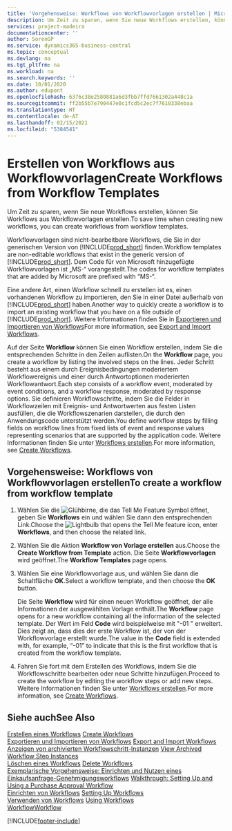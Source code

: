 ```yaml
---
title: 'Vorgehensweise: Workflows von Workflowvorlagen erstellen | Microsoft Docs'
description: Um Zeit zu sparen, wenn Sie neue Workflows erstellen, können Sie Workflows aus Workflowvorlagen erstellen.
services: project-madeira
documentationcenter: ''
author: SorenGP
ms.service: dynamics365-business-central
ms.topic: conceptual
ms.devlang: na
ms.tgt_pltfrm: na
ms.workload: na
ms.search.keywords: ''
ms.date: 10/01/2020
ms.author: edupont
ms.openlocfilehash: 6376c38e2580881a6d3fbb7ffd7661302a448c1a
ms.sourcegitcommit: ff2b55b7e790447e0c1fcd5c2ec7f7610338ebaa
ms.translationtype: HT
ms.contentlocale: de-AT
ms.lasthandoff: 02/15/2021
ms.locfileid: "5384541"
---
```

# <a name="create-workflows-from-workflow-templates"></a><span data-ttu-id="99a6a-103">Erstellen von Workflows aus Workflowvorlagen</span><span class="sxs-lookup"><span data-stu-id="99a6a-103">Create Workflows from Workflow Templates</span></span>
<span data-ttu-id="99a6a-104">Um Zeit zu sparen, wenn Sie neue Workflows erstellen, können Sie Workflows aus Workflowvorlagen erstellen.</span><span class="sxs-lookup"><span data-stu-id="99a6a-104">To save time when creating new workflows, you can create workflows from workflow templates.</span></span>  

 <span data-ttu-id="99a6a-105">Workflowvorlagen sind nicht-bearbeitbare Workflows, die Sie in der generischen Version von [!INCLUDE[prod_short](includes/prod_short.md)] finden.</span><span class="sxs-lookup"><span data-stu-id="99a6a-105">Workflow templates are non-editable workflows that exist in the generic version of [!INCLUDE[prod_short](includes/prod_short.md)].</span></span> <span data-ttu-id="99a6a-106">Dem Code für von Microsoft hinzugefügte Workflowvorlagen ist „MS-“ vorangestellt.</span><span class="sxs-lookup"><span data-stu-id="99a6a-106">The codes for workflow templates that are added by Microsoft are prefixed with “MS-“.</span></span>  

 <span data-ttu-id="99a6a-107">Eine andere Art, einen Workflow schnell zu erstellen ist es, einen vorhandenen Workflow zu importieren, den Sie in einer Datei außerhalb von [!INCLUDE[prod_short](includes/prod_short.md)] haben.</span><span class="sxs-lookup"><span data-stu-id="99a6a-107">Another way to quickly create a workflow is to import an existing workflow that you have on a file outside of [!INCLUDE[prod_short](includes/prod_short.md)].</span></span> <span data-ttu-id="99a6a-108">Weitere Informationen finden Sie in [Exportieren und Importieren von Workflows](across-how-to-export-and-import-workflows.md)</span><span class="sxs-lookup"><span data-stu-id="99a6a-108">For more information, see [Export and Import Workflows](across-how-to-export-and-import-workflows.md).</span></span>  

<span data-ttu-id="99a6a-109">Auf der Seite **Workflow** können Sie einen Workflow erstellen, indem Sie die entsprechenden Schritte in den Zeilen auflisten.</span><span class="sxs-lookup"><span data-stu-id="99a6a-109">On the **Workflow** page, you create a workflow by listing the involved steps on the lines.</span></span> <span data-ttu-id="99a6a-110">Jeder Schritt besteht aus einem durch Ereignisbedingungen moderiertem Workflowereignis und einer durch Antwortoptionen moderierten Workflowantwort.</span><span class="sxs-lookup"><span data-stu-id="99a6a-110">Each step consists of a workflow event, moderated by event conditions, and a workflow response, moderated by response options.</span></span> <span data-ttu-id="99a6a-111">Sie definieren Workflowschritte, indem Sie die Felder in Workflowzeilen mit Ereignis- und Antwortwerten aus festen Listen ausfüllen, die die Workflowszenarien darstellen, die durch den Anwendungscode unterstützt werden.</span><span class="sxs-lookup"><span data-stu-id="99a6a-111">You define workflow steps by filling fields on workflow lines from fixed lists of event and response values representing scenarios that are supported by the application code.</span></span> <span data-ttu-id="99a6a-112">Weitere Informationen finden Sie unter [Workflows erstellen](across-how-to-create-workflows.md).</span><span class="sxs-lookup"><span data-stu-id="99a6a-112">For more information, see [Create Workflows](across-how-to-create-workflows.md).</span></span>  

## <a name="to-create-a-workflow-from-workflow-template"></a><span data-ttu-id="99a6a-113">Vorgehensweise: Workflows von Workflowvorlagen erstellen</span><span class="sxs-lookup"><span data-stu-id="99a6a-113">To create a workflow from workflow template</span></span>  
1.  <span data-ttu-id="99a6a-114">Wählen Sie die ![Glühbirne, die das Tell Me Feature](media/ui-search/search_small.png "Tell Me-Funktion") Symbol öffnet, geben Sie **Workflows** ein und wählen Sie dann den entsprechenden Link.</span><span class="sxs-lookup"><span data-stu-id="99a6a-114">Choose the ![Lightbulb that opens the Tell Me feature](media/ui-search/search_small.png "Tell me what you want to do") icon, enter **Workflows**, and then choose the related link.</span></span>  
2.  <span data-ttu-id="99a6a-115">Wählen Sie die Aktion **Workflow von Vorlage erstellen** aus.</span><span class="sxs-lookup"><span data-stu-id="99a6a-115">Choose the **Create Workflow from Template** action.</span></span> <span data-ttu-id="99a6a-116">Die Seite **Workflowvorlagen** wird geöffnet.</span><span class="sxs-lookup"><span data-stu-id="99a6a-116">The **Workflow Templates** page opens.</span></span>  
3.  <span data-ttu-id="99a6a-117">Wählen Sie eine Workflowvorlage aus, und wählen Sie dann die Schaltfläche **OK**.</span><span class="sxs-lookup"><span data-stu-id="99a6a-117">Select a workflow template, and then choose the **OK** button.</span></span>  

     <span data-ttu-id="99a6a-118">Die Seite **Workflow** wird für einen neuen Workflow geöffnet, der alle Informationen der ausgewählten Vorlage enthält.</span><span class="sxs-lookup"><span data-stu-id="99a6a-118">The **Workflow** page opens for a new workflow containing all the information of the selected template.</span></span> <span data-ttu-id="99a6a-119">Der Wert im Feld **Code** wird beispielweise mit "-01 " erweitert. Dies zeigt an, dass dies der erste Workflow ist, der von der Workflowvorlage erstellt wurde.</span><span class="sxs-lookup"><span data-stu-id="99a6a-119">The value in the **Code** field is extended with, for example, “-01” to indicate that this is the first workflow that is created from the workflow template.</span></span>  
4.  <span data-ttu-id="99a6a-120">Fahren Sie fort mit dem Erstellen des Workflows, indem Sie die Workflowschritte bearbeiten oder neue Schritte hinzufügen.</span><span class="sxs-lookup"><span data-stu-id="99a6a-120">Proceed to create the workflow by editing the workflow steps or add new steps.</span></span> <span data-ttu-id="99a6a-121">Weitere Informationen finden Sie unter [Workflows erstellen](across-how-to-create-workflows.md).</span><span class="sxs-lookup"><span data-stu-id="99a6a-121">For more information, see [Create Workflows](across-how-to-create-workflows.md).</span></span>  

## <a name="see-also"></a><span data-ttu-id="99a6a-122">Siehe auch</span><span class="sxs-lookup"><span data-stu-id="99a6a-122">See Also</span></span>  
 <span data-ttu-id="99a6a-123">[Erstellen eines Workflows](across-how-to-create-workflows.md) </span><span class="sxs-lookup"><span data-stu-id="99a6a-123">[Create Workflows](across-how-to-create-workflows.md) </span></span>  
 <span data-ttu-id="99a6a-124">[Exportieren und Importieren von Workflows](across-how-to-export-and-import-workflows.md) </span><span class="sxs-lookup"><span data-stu-id="99a6a-124">[Export and Import Workflows](across-how-to-export-and-import-workflows.md) </span></span>  
 <span data-ttu-id="99a6a-125">[Anzeigen von archivierten Workflowschritt-Instanzen](across-how-to-view-archived-workflow-step-instances.md) </span><span class="sxs-lookup"><span data-stu-id="99a6a-125">[View Archived Workflow Step Instances](across-how-to-view-archived-workflow-step-instances.md) </span></span>  
 <span data-ttu-id="99a6a-126">[Löschen eines Workflows](across-how-to-delete-workflows.md) </span><span class="sxs-lookup"><span data-stu-id="99a6a-126">[Delete Workflows](across-how-to-delete-workflows.md) </span></span>  
 <span data-ttu-id="99a6a-127">[Exemplarische Vorgehensweise: Einrichten und Nutzen eines Einkaufsanfrage-Genehmigungsworkflows](walkthrough-setting-up-and-using-a-purchase-approval-workflow.md) </span><span class="sxs-lookup"><span data-stu-id="99a6a-127">[Walkthrough: Setting Up and Using a Purchase Approval Workflow](walkthrough-setting-up-and-using-a-purchase-approval-workflow.md) </span></span>  
 <span data-ttu-id="99a6a-128">[Einrichten von Workflows](across-set-up-workflows.md) </span><span class="sxs-lookup"><span data-stu-id="99a6a-128">[Setting Up Workflows](across-set-up-workflows.md) </span></span>  
 <span data-ttu-id="99a6a-129">[Verwenden von Workflows](across-use-workflows.md) </span><span class="sxs-lookup"><span data-stu-id="99a6a-129">[Using Workflows](across-use-workflows.md) </span></span>  
 [<span data-ttu-id="99a6a-130">Workflow</span><span class="sxs-lookup"><span data-stu-id="99a6a-130">Workflow</span></span>](across-workflow.md)   


[!INCLUDE[footer-include](includes/footer-banner.md)]